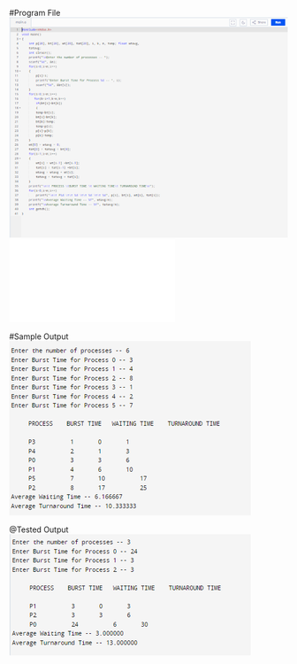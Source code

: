 #Program File
![program file](PROGRAM1B.PNG)
![program file](1B.c)

#Sample Output
![program file](1BOUTPUT.PNG)

@Tested Output
![program file](1BOUTPUT1.PNG)
